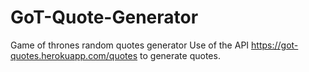 # GoT-Quote-Generator
Game of thrones random quotes generator
Use of the API https://got-quotes.herokuapp.com/quotes to generate quotes.
